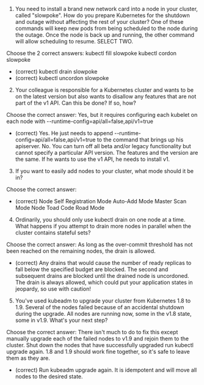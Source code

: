 1. You need to install a brand new network card into a node in your cluster, called "slowpoke". How do you prepare Kubernetes for the shutdown and outage without affecting the rest of your cluster? One of these commands will keep new pods from being scheduled to the node during the outage. Once the node is back up and running, the other command will allow scheduling to resume. SELECT TWO.

Choose the 2 correct answers:
 kubectl fill slowpoke
 kubectl cordon slowpoke
* (correct) kubectl drain slowpoke
* (correct) kubectl uncordon slowpoke


2. Your colleague is responsible for a Kubernetes cluster and wants to be on the latest version but also wants to disallow any features that are not part of the v1 API. Can this be done? If so, how?

Choose the correct answer:
Yes, but it requires configuring each kubelet on each node with --runtime-config=api/all=false,api/v1=true
* (correct) Yes. He just needs to append --runtime-config=api/all=false,api/v1=true to the command that brings up his apiserver.
No. You can turn off all beta and/or legacy functionality but cannot specify a particular API version.
The features and the version are the same. If he wants to use the v1 API, he needs to install v1.


3. If you want to easily add nodes to your cluster, what mode should it be in?

Choose the correct answer:
* (correct) Node Self Registration Mode
Auto-Add Mode
Master Scan Mode
Node Toad Code Road Mode


4. Ordinarily, you should only use kubectl drain on one node at a time. What happens if you attempt to drain more nodes in parallel when the cluster contains stateful sets?

Choose the correct answer:
As long as the over-commit threshold has not been reached on the remaining nodes, the drain is allowed.
* (correct) Any drains that would cause the number of ready replicas to fall below the specified budget are blocked.
The second and subsequent drains are blocked until the drained node is uncordoned.
The drain is always allowed, which could put your application states in jeopardy, so use with caution!


5. You've used kubeadm to upgrade your cluster from Kubernetes 1.8 to 1.9. Several of the nodes failed because of an accidental shutdown during the upgrade. All nodes are running now, some in the v1.8 state, some in v1.9. What's your next step?

Choose the correct answer:
There isn't much to do to fix this except manually upgrade each of the failed nodes to v1.9 and rejoin them to the cluster.
Shut down the nodes that have successfully upgraded run kubectl upgrade again.
1.8 and 1.9 should work fine together, so it's safe to leave them as they are.
* (correct) Run kubeadm upgrade again. It is idempotent and will move all nodes to the desired state.

